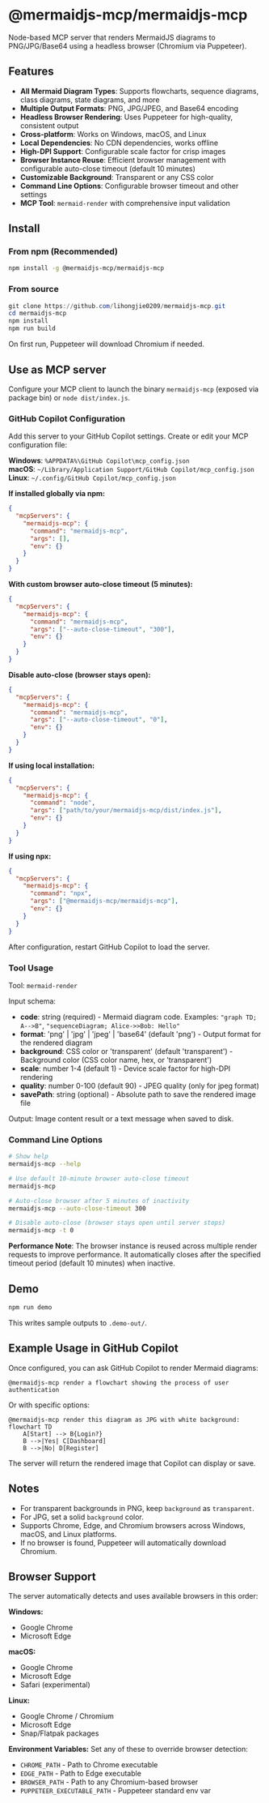 # @mermaidjs-mcp/mermaidjs-mcp

Node-based MCP server that renders MermaidJS diagrams to PNG/JPG/Base64 using a headless browser (Chromium via Puppeteer).

## Features

- **All Mermaid Diagram Types**: Supports flowcharts, sequence diagrams, class diagrams, state diagrams, and more
- **Multiple Output Formats**: PNG, JPG/JPEG, and Base64 encoding
- **Headless Browser Rendering**: Uses Puppeteer for high-quality, consistent output
- **Cross-platform**: Works on Windows, macOS, and Linux
- **Local Dependencies**: No CDN dependencies, works offline
- **High-DPI Support**: Configurable scale factor for crisp images
- **Browser Instance Reuse**: Efficient browser management with configurable auto-close timeout (default 10 minutes)
- **Customizable Background**: Transparent or any CSS color
- **Command Line Options**: Configurable browser timeout and other settings
- **MCP Tool**: `mermaid-render` with comprehensive input validation

## Install

### From npm (Recommended)

```bash
npm install -g @mermaidjs-mcp/mermaidjs-mcp
```

### From source

```powershell
git clone https://github.com/lihongjie0209/mermaidjs-mcp.git
cd mermaidjs-mcp
npm install
npm run build
```

On first run, Puppeteer will download Chromium if needed.

## Use as MCP server

Configure your MCP client to launch the binary `mermaidjs-mcp` (exposed via package bin) or `node dist/index.js`.

### GitHub Copilot Configuration

Add this server to your GitHub Copilot settings. Create or edit your MCP configuration file:

**Windows**: `%APPDATA%\GitHub Copilot\mcp_config.json`  
**macOS**: `~/Library/Application Support/GitHub Copilot/mcp_config.json`  
**Linux**: `~/.config/GitHub Copilot/mcp_config.json`

**If installed globally via npm:**

```json
{
  "mcpServers": {
    "mermaidjs-mcp": {
      "command": "mermaidjs-mcp",
      "args": [],
      "env": {}
    }
  }
}
```

**With custom browser auto-close timeout (5 minutes):**

```json
{
  "mcpServers": {
    "mermaidjs-mcp": {
      "command": "mermaidjs-mcp",
      "args": ["--auto-close-timeout", "300"],
      "env": {}
    }
  }
}
```

**Disable auto-close (browser stays open):**

```json
{
  "mcpServers": {
    "mermaidjs-mcp": {
      "command": "mermaidjs-mcp",
      "args": ["--auto-close-timeout", "0"],
      "env": {}
    }
  }
}
```

**If using local installation:**

```json
{
  "mcpServers": {
    "mermaidjs-mcp": {
      "command": "node",
      "args": ["path/to/your/mermaidjs-mcp/dist/index.js"],
      "env": {}
    }
  }
}
```

**If using npx:**

```json
{
  "mcpServers": {
    "mermaidjs-mcp": {
      "command": "npx",
      "args": ["@mermaidjs-mcp/mermaidjs-mcp"],
      "env": {}
    }
  }
}
```

After configuration, restart GitHub Copilot to load the server.

### Tool Usage

Tool: `mermaid-render`

Input schema:

- **code**: string (required) - Mermaid diagram code. Examples: `"graph TD; A-->B"`, `"sequenceDiagram; Alice->>Bob: Hello"`
- **format**: 'png' | 'jpg' | 'jpeg' | 'base64' (default 'png') - Output format for the rendered diagram
- **background**: CSS color or 'transparent' (default 'transparent') - Background color (CSS color name, hex, or 'transparent')
- **scale**: number 1-4 (default 1) - Device scale factor for high-DPI rendering
- **quality**: number 0-100 (default 90) - JPEG quality (only for jpeg format)
- **savePath**: string (optional) - Absolute path to save the rendered image file

Output: Image content result or a text message when saved to disk.

### Command Line Options

```bash
# Show help
mermaidjs-mcp --help

# Use default 10-minute browser auto-close timeout
mermaidjs-mcp

# Auto-close browser after 5 minutes of inactivity
mermaidjs-mcp --auto-close-timeout 300

# Disable auto-close (browser stays open until server stops)
mermaidjs-mcp -t 0
```

**Performance Note**: The browser instance is reused across multiple render requests to improve performance. It automatically closes after the specified timeout period (default 10 minutes) when inactive.

## Demo

```powershell
npm run demo
```

This writes sample outputs to `.demo-out/`.

## Example Usage in GitHub Copilot

Once configured, you can ask GitHub Copilot to render Mermaid diagrams:

```
@mermaidjs-mcp render a flowchart showing the process of user authentication
```

Or with specific options:

```
@mermaidjs-mcp render this diagram as JPG with white background:
flowchart TD
    A[Start] --> B{Login?}
    B -->|Yes| C[Dashboard]
    B -->|No| D[Register]
```

The server will return the rendered image that Copilot can display or save.

## Notes

- For transparent backgrounds in PNG, keep `background` as `transparent`.
- For JPG, set a solid `background` color.
- Supports Chrome, Edge, and Chromium browsers across Windows, macOS, and Linux platforms.
- If no browser is found, Puppeteer will automatically download Chromium.

## Browser Support

The server automatically detects and uses available browsers in this order:

**Windows:**
- Google Chrome
- Microsoft Edge

**macOS:**
- Google Chrome
- Microsoft Edge
- Safari (experimental)

**Linux:**
- Google Chrome / Chromium
- Microsoft Edge
- Snap/Flatpak packages

**Environment Variables:**
Set any of these to override browser detection:
- `CHROME_PATH` - Path to Chrome executable
- `EDGE_PATH` - Path to Edge executable  
- `BROWSER_PATH` - Path to any Chromium-based browser
- `PUPPETEER_EXECUTABLE_PATH` - Puppeteer standard env var
